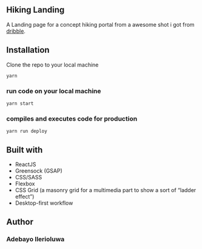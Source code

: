 ## Hiking Landing

 A Landing page for a concept hiking portal from a awesome shot i got from [dribble](https://dribbble.com/shots/4693512-Hiking-Landing).

## Installation

Clone the repo to your local machine

```
yarn
```

### run code on your local machine

```
yarn start
```

### compiles and executes code for production

```
yarn run deploy
```

## Built with

- ReactJS
- Greensock (GSAP)
- CSS/SASS
- Flexbox
- CSS Grid (a masonry grid for a multimedia part to show a sort of “ladder effect”)
- Desktop-first workflow

## Author

### Adebayo Ilerioluwa
